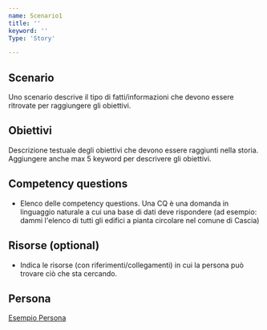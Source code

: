 ```yaml
---
name: Scenario1
title: ''
keyword: ''
Type: 'Story'

---
```


## Scenario
Uno scenario descrive il tipo di fatti/informazioni che devono essere ritrovate per raggiungere gli obiettivi. 

## Obiettivi
Descrizione testuale degli obiettivi che devono essere raggiunti nella storia. Aggiungere anche max 5 keyword per descrivere gli obiettivi.

## Competency questions
- Elenco delle competency questions. Una CQ è una domanda in linguaggio naturale a cui una base di dati deve rispondere (ad esempio: dammi l'elenco di tutti gli edifici a pianta circolare nel comune di Cascia)

## Risorse (optional)
- Indica le risorse (con riferimenti/collegamenti) in cui la persona può trovare ciò che sta cercando.

## Persona
[Esempio Persona](https://github.com/read-project/stories/blob/main/Persona/Esempio.md) 
